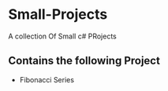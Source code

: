 # Small-Projects
A collection Of Small c# PRojects

## Contains the following Project 
- Fibonacci Series